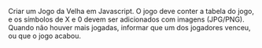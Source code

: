 Criar um Jogo da Velha em Javascript. O jogo deve conter a tabela do jogo, e os
símbolos de X e 0 devem ser adicionados com imagens (JPG/PNG). Quando não
houver mais jogadas, informar que um dos jogadores venceu, ou que o jogo acabou.